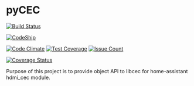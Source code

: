 pyCEC
=====

[![Build Status](https://travis-ci.org/konikvranik/pycec.svg?branch=dev)](https://travis-ci.org/konikvranik/pycec)

[![CodeShip](https://codeship.com/projects/96609980-a338-0134-724b-26264aac178c/status?branch=dev)](https://app.codeship.com/projects/190194)

[![Code Climate](https://codeclimate.com/github/konikvranik/pycec/badges/gpa.svg)](https://codeclimate.com/github/konikvranik/pycec) [![Test Coverage](https://codeclimate.com/github/konikvranik/pycec/badges/coverage.svg)](https://codeclimate.com/github/konikvranik/pycec/coverage) [![Issue Count](https://codeclimate.com/github/konikvranik/pycec/badges/issue_count.svg)](https://codeclimate.com/github/konikvranik/pycec)

[![Coverage Status](https://coveralls.io/repos/github/konikvranik/pycec/badge.svg?branch=dev)](https://coveralls.io/github/konikvranik/pycec?branch=dev)


Purpose of this project is to provide object API to libcec for home-assistant hdmi_cec module.